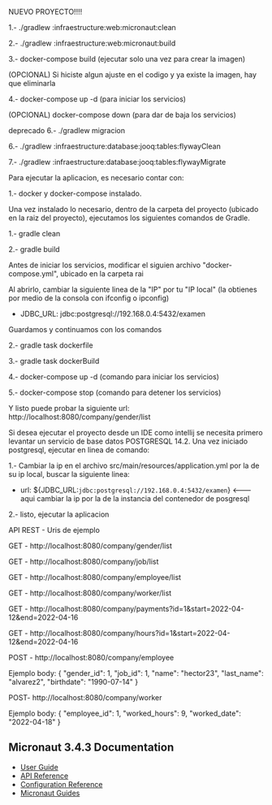 NUEVO PROYECTO!!!!

1.- ./gradlew :infraestructure:web:micronaut:clean

2.- ./gradlew :infraestructure:web:micronaut:build

3.- docker-compose build (ejecutar solo una vez para crear la imagen)

(OPCIONAL) Si hiciste algun ajuste en el codigo y ya existe la imagen, hay que eliminarla

4.- docker-compose up -d (para iniciar los servicios)

(OPCIONAL) docker-compose down (para dar de baja los servicios)

deprecado 6.- ./gradlew migracion  

6.- ./gradlew :infraestructure:database:jooq:tables:flywayClean

7.- ./gradlew :infraestructure:database:jooq:tables:flywayMigrate

Para ejecutar la aplicacion, es necesario contar con: 

1.- docker y docker-compose instalado.

Una vez instalado lo necesario, dentro de la carpeta del proyecto 
(ubicado en la raiz del proyecto), ejecutamos los siguientes comandos de Gradle.


1.- gradle clean


2.- gradle build

Antes de iniciar los servicios, modificar el siguien archivo "docker-compose.yml", ubicado en la carpeta rai


Al abrirlo, cambiar la siguiente linea de la "IP" por tu "IP local" (la obtienes por medio de la consola con ifconfig o ipconfig)
* JDBC_URL: jdbc:postgresql://192.168.0.4:5432/examen

Guardamos y continuamos con los comandos

2.- gradle task dockerfile


3.- gradle task dockerBuild


4.- docker-compose up -d (comando para iniciar los servicios)


5.- docker-compose stop (comando para detener los servicios)

Y listo puede probar la siguiente url:
http://localhost:8080/company/gender/list

Si desea ejecutar el proyecto desde un IDE como intellij se necesita primero
levantar un servicio de base datos POSTGRESQL 14.2.
Una vez iniciado postgresql, ejecutar en linea de comando:

1.- Cambiar la ip en el archivo src/main/resources/application.yml 
por la de su ip local, buscar la siguiente linea:

* url: ${JDBC_URL:`jdbc:postgresql://192.168.0.4:5432/examen`} <--- aqui cambiar la ip por la de la instancia del contenedor de posgresql

2.- listo, ejecutar la aplicacion



API REST - Uris de ejemplo

GET - http://localhost:8080/company/gender/list


GET - http://localhost:8080/company/job/list


GET - http://localhost:8080/company/employee/list


GET - http://localhost:8080/company/worker/list


GET - http://localhost:8080/company/payments?id=1&start=2022-04-12&end=2022-04-16


GET - http://localhost:8080/company/hours?id=1&start=2022-04-12&end=2022-04-16

POST - http://localhost:8080/company/employee


Ejemplo body:
{
"gender_id": 1,
"job_id": 1,
"name": "hector23",
"last_name": "alvarez2",
"birthdate": "1990-07-14"
}

POST- http://localhost:8080/company/worker

Ejemplo body:
{
"employee_id": 1,
"worked_hours": 9,
"worked_date": "2022-04-18"
}

## Micronaut 3.4.3 Documentation

- [User Guide](https://docs.micronaut.io/3.4.3/guide/index.html)
- [API Reference](https://docs.micronaut.io/3.4.3/api/index.html)
- [Configuration Reference](https://docs.micronaut.io/3.4.3/guide/configurationreference.html)
- [Micronaut Guides](https://guides.micronaut.io/index.html)